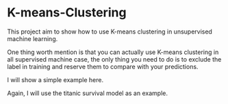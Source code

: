 # K-means-Clustering

This project aim to show how to use K-means clustering in unsupervised machine learning.

One thing worth mention is that you can actually use K-means clustering in all supervised machine case, the only thing you need to do is to exclude the label in training and reserve them to compare with your predictions.

I will show a simple example here. 

Again, I will use the titanic survival model as an example.

